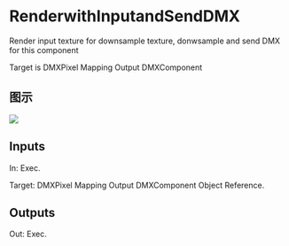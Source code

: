 # RenderwithInputandSendDMX

Render input texture for downsample texture, donwsample and send DMX for this component

Target is DMXPixel Mapping Output DMXComponent

## 图示

![]($-20221218-18444717.png)

## Inputs

In: Exec.

Target: DMXPixel Mapping Output DMXComponent Object Reference.  

## Outputs

Out: Exec.

